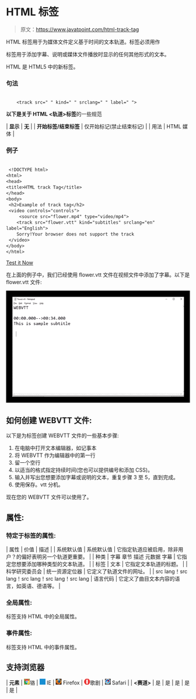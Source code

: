 # HTML <track>标签

> 原文：<https://www.javatpoint.com/html-track-tag>

HTML <track>标签用于为媒体文件定义基于时间的文本轨道。<track>标签必须用作

<audio>和<video>元素的子元素。</video></audio>

<track>标签用于添加字幕、说明或媒体文件播放时显示的任何其他形式的文本。

HTML <track>是 HTML5 中的新标签。

### 句法

```

    <track src=" " kind=" " srclang=" " label=" ">

```

**以下是关于 HTML <轨道>标签**的一些规范

| **显示** | **无** |
| **开始标签/结束标签** | 仅开始标记(禁止结束标记) |
| 用法 | HTML 媒体 |

### 例子

```

 <!DOCTYPE html>
<html>
<head>
<title>HTML track Tag</title>
</head>
<body>
 <h2>Example of track tag</h2>
 <video controls="controls">
     <source src="flower.mp4" type="video/mp4">
    <track src="flower.vtt" kind="subtitles" srclang="en" label="English">
    Sorry!Your browser does not support the track
 </video>
</body>
</html>

```

[Test it Now](https://www.javatpoint.com/oprweb/test.jsp?filename=htmltracktag)

在上面的例子中，我们已经使用 flower.vtt 文件在视频文件中添加了字幕。以下是 flower.vtt 文件:

![HTML track tag](img/43bbc972050866e174d8271210d9acc6.png)

## 如何创建 WEBVTT 文件:

以下是为<track>标签创建 WEBVTT 文件的一些基本步骤:

1.  在电脑中打开文本编辑器，如记事本
2.  将 WEBVTT 作为编辑器中的第一行
3.  留一个空行
4.  以适当的格式指定持续时间(您也可以提供编号和添加 CSS)。
5.  输入并写出您想要添加字幕或说明的文本，重复步骤 3 至 5，直到完成。
6.  使用保存。vtt 分机。

现在您的 WEBVTT 文件可以使用了。

## 属性:

### 特定于标签的属性:

| 属性 | 价值 | 描述 |
| 系统默认值 | 系统默认值 | 它指定轨道应被启用，除非用户？的偏好表明另一个轨道更重要。 |
| 种类 | 字幕
章节
描述
元数据
字幕 | 它指定您想要添加哪种类型的文本轨道。 |
| 标签 | 文本 | 它指定文本轨道的标题。 |
| 科学研究委员会 | 统一资源定位器 | 它定义了轨道文件的网址。 |
| src lang！src lang！src lang！src lang！src lang | 语言代码 | 它定义了曲目文本内容的语言，如英语、德语等。 |

### 全局属性:

<track>标签支持 HTML 中的全局属性。

### 事件属性:

<track>标签支持 HTML 中的事件属性。

## 支持浏览器

| **元素** | ![chrome browser](img/4fbdc93dc2016c5049ed108e7318df19.png)铬 | ![ie browser](img/83dd23df1fe8373fd5bf054b2c1dd88b.png) IE | ![firefox browser](img/4f001fff393888a8a807ed29b28145d1.png) Firefox | ![opera browser](img/6cad4a592cc69a052056a0577b4aac65.png)歌剧 | ![safari browser](img/a0f6a9711a92203c5dc5c127fe9c9fca.png) Safari |
| **<赛道>** | 是 | 是 | 是 | 是 | 是 |